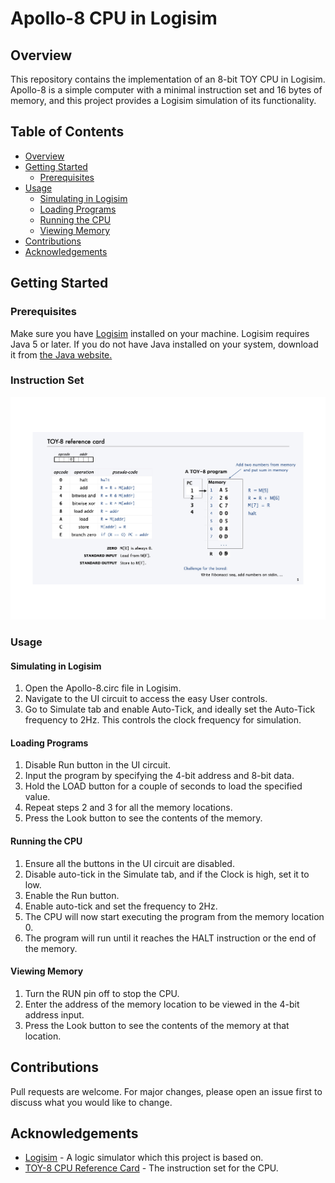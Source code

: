 # Apollo-8 CPU in Logisim

## Overview

This repository contains the implementation of an 8-bit TOY CPU in Logisim. Apollo-8 is a simple computer with a minimal instruction set and 16 bytes of memory, and this project provides a Logisim simulation of its functionality.

## Table of Contents

- [Overview](#overview)
- [Getting Started](#getting-started)
    - [Prerequisites](#prerequisites)
- [Usage](#usage)
    - [Simulating in Logisim](#simulating-in-logisim)
    - [Loading Programs](#loading-programs)
    - [Running the CPU](#running-the-cpu)
    - [Viewing Memory](#viewing-memory)
- [Contributions](#contributions)
- [Acknowledgements](#acknowledgements)

## Getting Started

### Prerequisites

Make sure you have [Logisim](http://www.cburch.com/logisim/download.html) installed on your machine. Logisim requires Java 5 or later. If you do not have Java installed on your system, download it from [the Java website.](https://www.oracle.com/java/technologies/)

### Instruction Set
![Apollo-8 Reference Card.jpg](Apollo-8%20Reference%20Card.jpg)
### Usage
#### Simulating in Logisim
1. Open the Apollo-8.circ file in Logisim.
2. Navigate to the UI circuit to access the easy User controls.
3. Go to Simulate tab and enable Auto-Tick, and ideally set the Auto-Tick frequency to 2Hz. This controls the clock frequency for simulation.
#### Loading Programs
1. Disable Run button in the UI circuit.
2. Input the program by specifying the 4-bit address and 8-bit data.
3. Hold the LOAD button for a couple of seconds to load the specified value.
4. Repeat steps 2 and 3 for all the memory locations.
5. Press the Look button to see the contents of the memory.
#### Running the CPU
1. Ensure all the buttons in the UI circuit are disabled.
2. Disable auto-tick in the Simulate tab, and if the Clock is high, set it to low.
3. Enable the Run button.
4. Enable auto-tick and set the frequency to 2Hz.
5. The CPU will now start executing the program from the memory location 0.
6. The program will run until it reaches the HALT instruction or the end of the memory.
#### Viewing Memory
1. Turn the RUN pin off to stop the CPU.
2. Enter the address of the memory location to be viewed in the 4-bit address input.
3. Press the Look button to see the contents of the memory at that location.
## Contributions
Pull requests are welcome. For major changes, please open an issue first to discuss what you would like to change.
## Acknowledgements
- [Logisim](http://www.cburch.com/logisim/) - A logic simulator which this project is based on.
- [TOY-8 CPU Reference Card](https://introcs.cs.princeton.edu/java/home/) - The instruction set for the CPU.